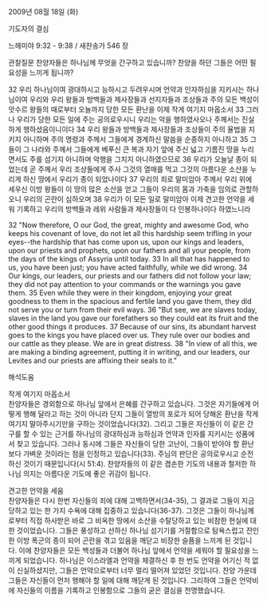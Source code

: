 2009년 08월 18일 (화)

기도자의 결심



느헤미야 9:32 - 9:38 / 새찬송가 546 장


관찰질문
찬양자들은 하나님께 무엇을 간구하고 있습니까?
찬양을 하던 그들은 어떤 필요성을 느끼게 됩니까?

32 우리 하나님이여 광대하시고 능하시고 두려우시며 언약과 인자하심을 지키시는 하나님이여 우리와 우리 왕들과 방백들과 제사장들과 선지자들과 조상들과 주의 모든 백성이 앗수르 왕들의 때로부터 오늘까지 당한 모든 환난을 이제 작게 여기지 마옵소서 33 그러나 우리가 당한 모든 일에 주는 공의로우시니 우리는 악을 행하였사오나 주께서는 진실하게 행하셨음이니이다 34 우리 왕들과 방백들과 제사장들과 조상들이 주의 율법을 지키지 아니하며 주의 명령과 주께서 그들에게 경계하신 말씀을 순종하지 아니하고 35 그들이 그 나라와 주께서 그들에게 베푸신 큰 복과 자기 앞에 주신 넓고 기름진 땅을 누리면서도 주를 섬기지 아니하며 악행을 그치지 아니하였으므로 36 우리가 오늘날 종이 되었는데 곧 주께서 우리 조상들에게 주사 그것의 열매를 먹고 그것의 아름다운 소산을 누리게 하신 땅에서 우리가 종이 되었나이다 37 우리의 죄로 말미암아 주께서 우리 위에 세우신 이방 왕들이 이 땅의 많은 소산을 얻고 그들이 우리의 몸과 가축을 임의로 관할하오니 우리의 곤란이 심하오며 38 우리가 이 모든 일로 말미암아 이제 견고한 언약을 세워 기록하고 우리의 방백들과 레위 사람들과 제사장들이 다 인봉하나이다 하였느니라 

32 "Now therefore, O our God, the great, mighty and awesome God, who keeps his covenant of love, do not let all this hardship seem trifling in your eyes--the hardship that has come upon us, upon our kings and leaders, upon our priests and prophets, upon our fathers and all your people, from the days of the kings of Assyria until today. 33 In all that has happened to us, you have been just; you have acted faithfully, while we did wrong. 34 Our kings, our leaders, our priests and our fathers did not follow your law; they did not pay attention to your commands or the warnings you gave them. 35 Even while they were in their kingdom, enjoying your great goodness to them in the spacious and fertile land you gave them, they did not serve you or turn from their evil ways. 36 "But see, we are slaves today, slaves in the land you gave our forefathers so they could eat its fruit and the other good things it produces. 37 Because of our sins, its abundant harvest goes to the kings you have placed over us. They rule over our bodies and our cattle as they please. We are in great distress. 38 "In view of all this, we are making a binding agreement, putting it in writing, and our leaders, our Levites and our priests are affixing their seals to it."

해석도움





작게 여기지 마옵소서  
찬양자들은 경외함으로 하나님 앞에서 은혜를 간구하고 있습니다. 그것은 자기들에게 어떻게 행해 달라고 하는 것이 아니라 단지 그들이 열방의 포로가 되어 당해온 환난을 작게 여기지 말아주시기만을 구하는 것이었습니다(32). 그리고 그들은 자신들이 이 같은 간구를 할 수 있는 근거를 하나님의 광대하심과 능하심과 언약과 인자를 지키시는 성품에서 찾고 있습니다. 그러나 동시에 그들은 자신들이 당한 고난이, 그들이 받아야 할 환난보다 가벼운 것이라는 점을 인정하고 있습니다(33). 주님의 판단은 공의로우시고 순전하신 것이기 때문입니다(시 51:4). 찬양자들의 이 같은 겸손한 기도의 내용과 철저한 하나님 의지는 아름다운 기도에 좋은 귀감이 됩니다.                

견고한 언약을 세움  
찬양자들은 다시 한번 자신들의 죄에 대해 고백하면서(34-35), 그 결과로 그들이 지금 당하고 있는 한 가지 수욕에 대해 집중하고 있습니다(36-37). 그것은 그들이 하나님께로부터 직접 하사받은 바로 그 비옥한 땅에서 소산을 수탈당하고 있는 비참한 현실에 대한 것이었습니다. 그들은 풍성하고 선하신 하나님 섬기기를 거절함으로 탐욕스럽고 잔인한 이방 폭군의 종이 되어 곤란을 겪고 있음을 깨닫고 비장한 슬픔을 느끼게 된 것입니다. 이에 찬양자들은 모든 백성들과 더불어 하나님 앞에서 언약을 세워야 할 필요성을 느끼게 되었습니다. 하나님은 이스라엘과 언약을 체결하신 후 한 번도 언약을 어기신 적 없이 신실하셨지만, 그들은 언약으로부터 너무 멀리 떨어져 있었던 것입니다. 찬양 가운데 그들은 자신들이 먼저 행해야 할 일에 대해 깨닫게 된 것입니다. 그리하여 그들은 언약비에 자신들의 이름을 기록하고 인봉함으로 그들의 굳은 결심을 천명했습니다.